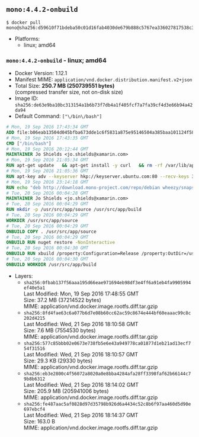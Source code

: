 ## `mono:4.4.2-onbuild`

```console
$ docker pull mono@sha256:d59610f71bdeba50c01d16fab4030de679b888c5767ea336027817538c360b33
```

-	Platforms:
	-	linux; amd64

### `mono:4.4.2-onbuild` - linux; amd64

-	Docker Version: 1.12.1
-	Manifest MIME: `application/vnd.docker.distribution.manifest.v2+json`
-	Total Size: **250.7 MB (250739551 bytes)**  
	(compressed transfer size, not on-disk size)
-	Image ID: `sha256:de63e9ba10bc313154a1b6b73f7db4a1f405fcf7a7fa39cf4d3e66b94a42da94`
-	Default Command: `["\/bin\/bash"]`

```dockerfile
# Mon, 19 Sep 2016 17:43:34 GMT
ADD file:b06eab13504d045bfba673dde1c6f5831a875e95146504a385baa101124f58f5 in / 
# Mon, 19 Sep 2016 17:43:35 GMT
CMD ["/bin/bash"]
# Mon, 19 Sep 2016 20:12:44 GMT
MAINTAINER Jo Shields <jo.shields@xamarin.com>
# Mon, 19 Sep 2016 21:05:34 GMT
RUN apt-get update   && apt-get install -y curl   && rm -rf /var/lib/apt/lists/*
# Mon, 19 Sep 2016 21:05:36 GMT
RUN apt-key adv --keyserver hkp://keyserver.ubuntu.com:80 --recv-keys 3FA7E0328081BFF6A14DA29AA6A19B38D3D831EF
# Mon, 19 Sep 2016 23:14:18 GMT
RUN echo "deb http://download.mono-project.com/repo/debian wheezy/snapshots/4.4.2.11 main" > /etc/apt/sources.list.d/mono-xamarin.list   && apt-get update   && apt-get install -y binutils mono-devel ca-certificates-mono fsharp mono-vbnc nuget referenceassemblies-pcl   && rm -rf /var/lib/apt/lists/* /tmp/*
# Tue, 20 Sep 2016 00:04:28 GMT
MAINTAINER Jo Shields <jo.shields@xamarin.com>
# Tue, 20 Sep 2016 00:04:29 GMT
RUN mkdir -p /usr/src/app/source /usr/src/app/build
# Tue, 20 Sep 2016 00:04:29 GMT
WORKDIR /usr/src/app/source
# Tue, 20 Sep 2016 00:04:29 GMT
ONBUILD COPY . /usr/src/app/source
# Tue, 20 Sep 2016 00:04:29 GMT
ONBUILD RUN nuget restore -NonInteractive
# Tue, 20 Sep 2016 00:04:30 GMT
ONBUILD RUN xbuild /property:Configuration=Release /property:OutDir=/usr/src/app/build/
# Tue, 20 Sep 2016 00:04:30 GMT
ONBUILD WORKDIR /usr/src/app/build
```

-	Layers:
	-	`sha256:0fbab137f56aaa195d66eae971694eb98df3e4ff6a91eb4fa9905994ef40e5a1`  
		Last Modified: Mon, 19 Sep 2016 17:48:55 GMT  
		Size: 37.2 MB (37214522 bytes)  
		MIME: application/vnd.docker.image.rootfs.diff.tar.gzip
	-	`sha256:8fd4fae63c6a077b6d7e08b60cc62ac59c8674e444bf60eaaac99c8c202d4215`  
		Last Modified: Wed, 21 Sep 2016 18:10:58 GMT  
		Size: 7.6 MB (7554530 bytes)  
		MIME: application/vnd.docker.image.rootfs.diff.tar.gzip
	-	`sha256:577c85bbb02e0673e738fb5e6e43a949778ca01877d1eb21ad13ecf754f31516`  
		Last Modified: Wed, 21 Sep 2016 18:10:57 GMT  
		Size: 29.3 KB (29330 bytes)  
		MIME: application/vnd.docker.image.rootfs.diff.tar.gzip
	-	`sha256:eb3e2800c4f56072a8020a0e8bba4284afa28ff3398faf62b66144c79b8b6312`  
		Last Modified: Wed, 21 Sep 2016 18:14:02 GMT  
		Size: 205.9 MB (205941006 bytes)  
		MIME: application/vnd.docker.image.rootfs.diff.tar.gzip
	-	`sha256:fe487aac5af0828d97d35798b926d6a4434c52c8b6f97aa460d5d90e697ebcf4`  
		Last Modified: Wed, 21 Sep 2016 18:14:37 GMT  
		Size: 163.0 B  
		MIME: application/vnd.docker.image.rootfs.diff.tar.gzip
